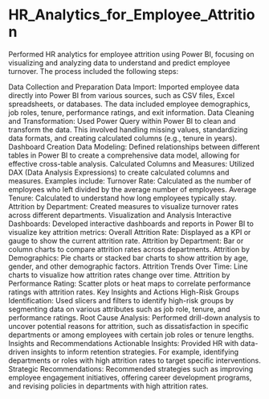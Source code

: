# HR_Analytics_for_Employee_Attrition

Performed HR analytics for employee attrition using Power BI, focusing on visualizing and analyzing data to understand and predict employee turnover. The process included the following steps:

Data Collection and Preparation
Data Import: Imported employee data directly into Power BI from various sources, such as CSV files, Excel spreadsheets, or databases. The data included employee demographics, job roles, tenure, performance ratings, and exit information.
Data Cleaning and Transformation: Used Power Query within Power BI to clean and transform the data. This involved handling missing values, standardizing data formats, and creating calculated columns (e.g., tenure in years).
Dashboard Creation
Data Modeling: Defined relationships between different tables in Power BI to create a comprehensive data model, allowing for effective cross-table analysis.
Calculated Columns and Measures: Utilized DAX (Data Analysis Expressions) to create calculated columns and measures. Examples include:
Turnover Rate: Calculated as the number of employees who left divided by the average number of employees.
Average Tenure: Calculated to understand how long employees typically stay.
Attrition by Department: Created measures to visualize turnover rates across different departments.
Visualization and Analysis
Interactive Dashboards: Developed interactive dashboards and reports in Power BI to visualize key attrition metrics:
Overall Attrition Rate: Displayed as a KPI or gauge to show the current attrition rate.
Attrition by Department: Bar or column charts to compare attrition rates across departments.
Attrition by Demographics: Pie charts or stacked bar charts to show attrition by age, gender, and other demographic factors.
Attrition Trends Over Time: Line charts to visualize how attrition rates change over time.
Attrition by Performance Rating: Scatter plots or heat maps to correlate performance ratings with attrition rates.
Key Insights and Actions
High-Risk Groups Identification: Used slicers and filters to identify high-risk groups by segmenting data on various attributes such as job role, tenure, and performance ratings.
Root Cause Analysis: Performed drill-down analysis to uncover potential reasons for attrition, such as dissatisfaction in specific departments or among employees with certain job roles or tenure lengths.
Insights and Recommendations
Actionable Insights: Provided HR with data-driven insights to inform retention strategies. For example, identifying departments or roles with high attrition rates to target specific interventions.
Strategic Recommendations: Recommended strategies such as improving employee engagement initiatives, offering career development programs, and revising policies in departments with high attrition rates.
